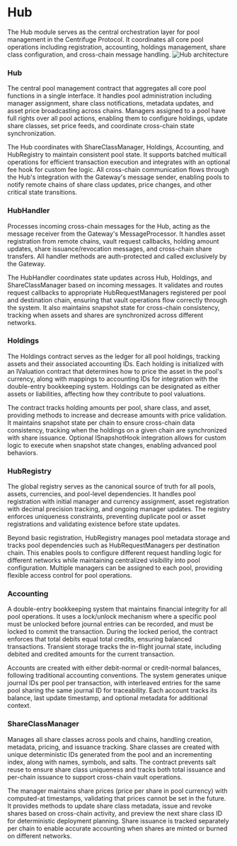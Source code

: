 # Hub

The Hub module serves as the central orchestration layer for pool management in the Centrifuge Protocol. It coordinates all core pool operations including registration, accounting, holdings management, share class configuration, and cross-chain message handling.
![Hub architecture](http://www.plantuml.com/plantuml/proxy?cache=no&src=https://raw.githubusercontent.com/centrifuge/protocol/c8eba945b734afcabcead556b7c8c00561828268/docs/architecture/core/hub.puml)

### Hub

The central pool management contract that aggregates all core pool functions in a single interface. It handles pool administration including manager assignment, share class notifications, metadata updates, and asset price broadcasting across chains. Managers assigned to a pool have full rights over all pool actions, enabling them to configure holdings, update share classes, set price feeds, and coordinate cross-chain state synchronization.

The Hub coordinates with ShareClassManager, Holdings, Accounting, and HubRegistry to maintain consistent pool state. It supports batched multicall operations for efficient transaction execution and integrates with an optional fee hook for custom fee logic. All cross-chain communication flows through the Hub's integration with the Gateway's message sender, enabling pools to notify remote chains of share class updates, price changes, and other critical state transitions.

### HubHandler

Processes incoming cross-chain messages for the Hub, acting as the message receiver from the Gateway's MessageProcessor. It handles asset registration from remote chains, vault request callbacks, holding amount updates, share issuance/revocation messages, and cross-chain share transfers. All handler methods are auth-protected and called exclusively by the Gateway.

The HubHandler coordinates state updates across Hub, Holdings, and ShareClassManager based on incoming messages. It validates and routes request callbacks to appropriate HubRequestManagers registered per pool and destination chain, ensuring that vault operations flow correctly through the system. It also maintains snapshot state for cross-chain consistency, tracking when assets and shares are synchronized across different networks.

### Holdings

The Holdings contract serves as the ledger for all pool holdings, tracking assets and their associated accounting IDs. Each holding is initialized with an IValuation contract that determines how to price the asset in the pool's currency, along with mappings to accounting IDs for integration with the double-entry bookkeeping system. Holdings can be designated as either assets or liabilities, affecting how they contribute to pool valuations.

The contract tracks holding amounts per pool, share class, and asset, providing methods to increase and decrease amounts with price validation. It maintains snapshot state per chain to ensure cross-chain data consistency, tracking when the holdings on a given chain are synchronized with share issuance. Optional ISnapshotHook integration allows for custom logic to execute when snapshot state changes, enabling advanced pool behaviors.

### HubRegistry

The global registry serves as the canonical source of truth for all pools, assets, currencies, and pool-level dependencies. It handles pool registration with initial manager and currency assignment, asset registration with decimal precision tracking, and ongoing manager updates. The registry enforces uniqueness constraints, preventing duplicate pool or asset registrations and validating existence before state updates.

Beyond basic registration, HubRegistry manages pool metadata storage and tracks pool dependencies such as HubRequestManagers per destination chain. This enables pools to configure different request handling logic for different networks while maintaining centralized visibility into pool configuration. Multiple managers can be assigned to each pool, providing flexible access control for pool operations.

### Accounting

A double-entry bookkeeping system that maintains financial integrity for all pool operations. It uses a lock/unlock mechanism where a specific pool must be unlocked before journal entries can be recorded, and must be locked to commit the transaction. During the locked period, the contract enforces that total debits equal total credits, ensuring balanced transactions. Transient storage tracks the in-flight journal state, including debited and credited amounts for the current transaction.

Accounts are created with either debit-normal or credit-normal balances, following traditional accounting conventions. The system generates unique journal IDs per pool per transaction, with interleaved entries for the same pool sharing the same journal ID for traceability. Each account tracks its balance, last update timestamp, and optional metadata for additional context.

### ShareClassManager

Manages all share classes across pools and chains, handling creation, metadata, pricing, and issuance tracking. Share classes are created with unique deterministic IDs generated from the pool and an incrementing index, along with names, symbols, and salts. The contract prevents salt reuse to ensure share class uniqueness and tracks both total issuance and per-chain issuance to support cross-chain vault operations.

The manager maintains share prices (price per share in pool currency) with computed-at timestamps, validating that prices cannot be set in the future. It provides methods to update share class metadata, issue and revoke shares based on cross-chain activity, and preview the next share class ID for deterministic deployment planning. Share issuance is tracked separately per chain to enable accurate accounting when shares are minted or burned on different networks.
